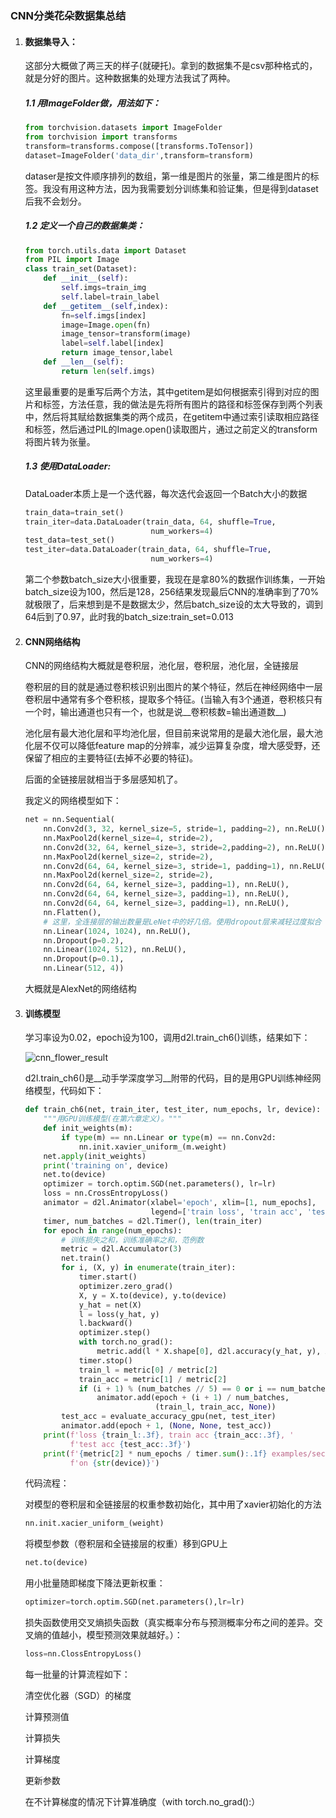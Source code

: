 ### CNN分类花朵数据集总结

1. #### 数据集导入：

   这部分大概做了两三天的样子(就硬托)。拿到的数据集不是csv那种格式的，就是分好的图片。这种数据集的处理方法我试了两种。

   ##### 1.1 用ImageFolder做，用法如下：

   ```python
   from torchvision.datasets import ImageFolder
   from torchvision import transforms
   transform=transforms.compose([transforms.ToTensor])
   dataset=ImageFolder('data_dir',transform=transform)
   ```

   dataser是按文件顺序排列的数组，第一维是图片的张量，第二维是图片的标签。我没有用这种方法，因为我需要划分训练集和验证集，但是得到dataset后我不会划分。

   ##### 1.2 定义一个自己的数据集类：

   ```python
   from torch.utils.data import Dataset
   from PIL import Image
   class train_set(Dataset):
       def __init__(self):
           self.imgs=train_img
           self.label=train_label
       def __getitem__(self,index):
           fn=self.imgs[index]
           image=Image.open(fn)
           image_tensor=transform(image)
           label=self.label[index]
           return image_tensor,label
       def __len__(self):
           return len(self.imgs)
   ```

   这里最重要的是重写后两个方法，其中getitem是如何根据索引得到对应的图片和标签，方法任意，我的做法是先将所有图片的路径和标签保存到两个列表中，然后将其赋给数据集类的两个成员，在getitem中通过索引读取相应路径和标签，然后通过PIL的Image.open()读取图片，通过之前定义的transform将图片转为张量。

   ##### 1.3 使用DataLoader:

   DataLoader本质上是一个迭代器，每次迭代会返回一个Batch大小的数据

   ```python
   train_data=train_set()
   train_iter=data.DataLoader(train_data, 64, shuffle=True,
                               num_workers=4)
   test_data=test_set()
   test_iter=data.DataLoader(train_data, 64, shuffle=True,
                               num_workers=4)
   ```

   第二个参数batch_size大小很重要，我现在是拿80%的数据作训练集，一开始batch_size设为100，然后是128，256结果发现最后CNN的准确率到了70%就极限了，后来想到是不是数据太少，然后batch_size设的太大导致的，调到64后到了0.97，此时我的batch_size:train_set=0.013

2. #### CNN网络结构

   CNN的网络结构大概就是卷积层，池化层，卷积层，池化层，全链接层

   卷积层的目的就是通过卷积核识别出图片的某个特征，然后在神经网络中一层卷积层中通常有多个卷积核，提取多个特征。(当输入有3个通道，卷积核只有一个时，输出通道也只有一个，也就是说__卷积核数=输出通道数__)

   池化层有最大池化层和平均池化层，但目前来说常用的是最大池化层，最大池化层不仅可以降低feature map的分辨率，减少运算复杂度，增大感受野，还保留了相应的主要特征(去掉不必要的特征)。

   后面的全链接层就相当于多层感知机了。

   我定义的网络模型如下：

   ```python
   net = nn.Sequential(
       nn.Conv2d(3, 32, kernel_size=5, stride=1, padding=2), nn.ReLU(),
       nn.MaxPool2d(kernel_size=4, stride=2),
       nn.Conv2d(32, 64, kernel_size=3, stride=2,padding=2), nn.ReLU(),
       nn.MaxPool2d(kernel_size=2, stride=2),
       nn.Conv2d(64, 64, kernel_size=3, stride=1, padding=1), nn.ReLU(),
       nn.MaxPool2d(kernel_size=2, stride=2),
       nn.Conv2d(64, 64, kernel_size=3, padding=1), nn.ReLU(),
       nn.Conv2d(64, 64, kernel_size=3, padding=1), nn.ReLU(),
       nn.Conv2d(64, 64, kernel_size=3, padding=1), nn.ReLU(),
       nn.Flatten(),
       # 这里，全连接层的输出数量是LeNet中的好几倍。使用dropout层来减轻过度拟合
       nn.Linear(1024, 1024), nn.ReLU(),
       nn.Dropout(p=0.2),
       nn.Linear(1024, 512), nn.ReLU(),
       nn.Dropout(p=0.1),
       nn.Linear(512, 4))
   ```

   大概就是AlexNet的网络结构

3. #### 训练模型

   学习率设为0.02，epoch设为100，调用d2l.train_ch6()训练，结果如下：

   ![cnn_flower_result](/home/li/图片/cnn_flower_result.png)

   d2l.train_ch6()是__动手学深度学习__附带的代码，目的是用GPU训练神经网络模型，代码如下：

   ```python
   def train_ch6(net, train_iter, test_iter, num_epochs, lr, device):
       """用GPU训练模型(在第六章定义)。"""
       def init_weights(m):
           if type(m) == nn.Linear or type(m) == nn.Conv2d:
               nn.init.xavier_uniform_(m.weight)
       net.apply(init_weights)
       print('training on', device)
       net.to(device)
       optimizer = torch.optim.SGD(net.parameters(), lr=lr)
       loss = nn.CrossEntropyLoss()
       animator = d2l.Animator(xlabel='epoch', xlim=[1, num_epochs],
                               legend=['train loss', 'train acc', 'test acc'])
       timer, num_batches = d2l.Timer(), len(train_iter)
       for epoch in range(num_epochs):
           # 训练损失之和，训练准确率之和，范例数
           metric = d2l.Accumulator(3)  
           net.train()
           for i, (X, y) in enumerate(train_iter):
               timer.start()
               optimizer.zero_grad()
               X, y = X.to(device), y.to(device)
               y_hat = net(X)
               l = loss(y_hat, y)
               l.backward()
               optimizer.step()
               with torch.no_grad():
                   metric.add(l * X.shape[0], d2l.accuracy(y_hat, y), X.shape[0])
               timer.stop()
               train_l = metric[0] / metric[2]
               train_acc = metric[1] / metric[2]
               if (i + 1) % (num_batches // 5) == 0 or i == num_batches - 1:
                   animator.add(epoch + (i + 1) / num_batches,
                                (train_l, train_acc, None))
           test_acc = evaluate_accuracy_gpu(net, test_iter)
           animator.add(epoch + 1, (None, None, test_acc))
       print(f'loss {train_l:.3f}, train acc {train_acc:.3f}, '
             f'test acc {test_acc:.3f}')
       print(f'{metric[2] * num_epochs / timer.sum():.1f} examples/sec '
             f'on {str(device)}')
   ```

   代码流程：

   对模型的卷积层和全链接层的权重参数初始化，其中用了xavier初始化的方法

   ```python
   nn.init.xacier_uniform_(weight)
   ```

   将模型参数（卷积层和全链接层的权重）移到GPU上

   ```python
   net.to(device)
   ```

   用小批量随即梯度下降法更新权重：

   ```python
   optimizer=torch.optim.SGD(net.parameters(),lr=lr)
   ```

   损失函数使用交叉熵损失函数（真实概率分布与预测概率分布之间的差异。交叉熵的值越小，模型预测效果就越好。）：

   ```python
   loss=nn.ClossEntropyLoss()
   ```

   每一批量的计算流程如下：

   清空优化器（SGD）的梯度

   计算预测值

   计算损失

   计算梯度

   更新参数

   在不计算梯度的情况下计算准确度（with torch.no_grad():）

